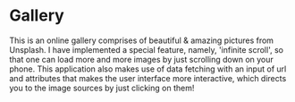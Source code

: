# Gallery
This is an online gallery comprises of beautiful &amp; amazing pictures from Unsplash. I have implemented a special feature, namely, 'infinite scroll', so that one can load more and more images by just scrolling down on your phone. This application also makes use of data fetching with an input of url and attributes that makes the user interface more interactive, which directs you to the image sources by just clicking on them!
